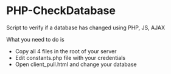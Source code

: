# PHP-CheckDatabase
Script to verify if a database has changed using PHP, JS, AJAX

What you need to do is 
  - Copy all 4 files in the root of your server
  - Edit constants.php file with your credentials
  - Open client_pull.html and change your database 
